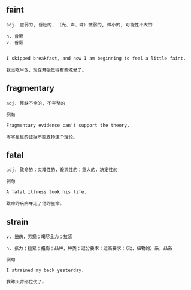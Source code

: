 ## faint
```
adj. 虚弱的, 昏眩的, （光、声、味）微弱的, 微小的, 可能性不大的

n. 昏厥
v. 昏厥


I skipped breakfast, and now I am beginning to feel a little faint.

我没吃早饭，现在开始觉得有些眩晕了。
```
## fragmentary
```
adj. 残缺不全的, 不完整的

例句

Fragmentary evidence can't support the theory.

零零星星的证据不能支持这个理论。
```
## fatal
```
adj. 致命的；灾难性的，毁灭性的；重大的，决定性的

例句

A fatal illness took his life.

致命的疾病夺走了他的生命。
```
## strain
```
v. 扭伤，劳损；竭尽全力；拉紧

n. 张力；拉紧；扭伤；品种，种类；过分要求；过高要求；（动、植物的）系，品系

例句

I strained my back yesterday.

我昨天背部拉伤了。
```